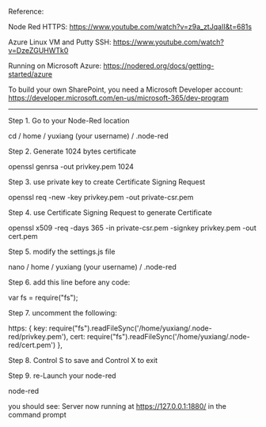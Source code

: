 Reference: 

Node Red HTTPS: https://www.youtube.com/watch?v=z9a_ztJqaII&t=681s

Azure Linux VM and Putty SSH: https://www.youtube.com/watch?v=DzeZGUHWTk0

Running on Microsoft Azure: https://nodered.org/docs/getting-started/azure

To build your own SharePoint, you need a Microsoft Developer account: https://developer.microsoft.com/en-us/microsoft-365/dev-program

-------------------------------------------------------------------------------------------------------------------------------------------
Step 1. Go to your Node-Red location

cd / home / yuxiang (your username) / .node-red



Step 2. Generate 1024 bytes certificate

openssl genrsa -out privkey.pem 1024



Step 3. use private key to create Certificate Signing Request

 openssl req -new -key privkey.pem -out private-csr.pem 
 
 

Step 4. use Certificate Signing Request to generate Certificate

openssl x509 -req -days 365 -in private-csr.pem -signkey privkey.pem -out cert.pem



Step  5. modify the settings.js file

nano / home / yuxiang (your username) / .node-red

Step 6. add this line before any code:          

var fs = require("fs");




Step 7. uncomment the following:   


https: {
        key: require("fs").readFileSync('/home/yuxiang/.node-red/privkey.pem'),
        cert: require("fs").readFileSync('/home/yuxiang/.node-red/cert.pem')
},



Step 8. Control S to save and Control X to exit


Step 9. re-Launch your node-red


node-red


you should see: Server now running at https://127.0.0.1:1880/ in the command prompt



